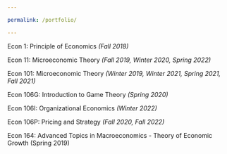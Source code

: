 ```yaml
---

permalink: /portfolio/

---
```


Econ 1: Principle of Economics _(Fall 2018)_

Econ 11: Microeconomic Theory _(Fall 2019, Winter 2020, Spring 2022)_

Econ 101: Microeconomic Theory _(Winter 2019, Winter 2021, Spring 2021, Fall 2021)_

Econ 106G: Introduction to Game Theory _(Spring 2020)_

Econ 106I: Organizational Economics _(Winter 2022)_

Econ 106P: Pricing and Strategy _(Fall 2020, Fall 2022)_

Econ 164: Advanced Topics in Macroeconomics - Theory of Economic Growth (Spring 2019)
